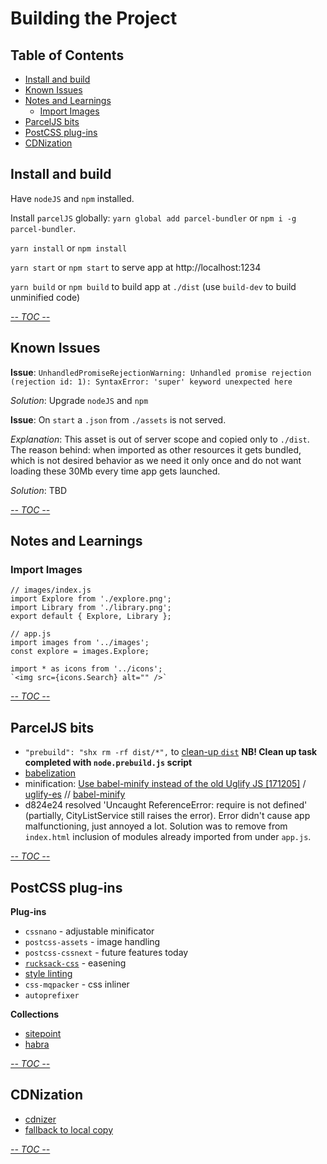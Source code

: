 # Building the Project

<!-- START doctoc generated TOC please keep comment here to allow auto update -->
<!-- DON'T EDIT THIS SECTION, INSTEAD RE-RUN doctoc TO UPDATE -->
## Table of Contents

- [Install and build](#install-and-build)
- [Known Issues](#known-issues)
- [Notes and Learnings](#notes-and-learnings)
  - [Import Images](#import-images)
- [ParcelJS bits](#parceljs-bits)
- [PostCSS plug-ins](#postcss-plug-ins)
- [CDNization](#cdnization)

<!-- END doctoc generated TOC please keep comment here to allow auto update -->

## Install and build

Have `nodeJS` and `npm` installed.

Install `parcelJS` globally:
`yarn global add parcel-bundler` or `npm i -g parcel-bundler`.

`yarn install` or `npm install`

`yarn start` or `npm start` to serve app at http://localhost:1234

`yarn build` or `npm build` to build app at `./dist`
(use `build-dev` to build unminified code)

[_-- TOC --_](#table-of-contents)

## Known Issues

**Issue**: `UnhandledPromiseRejectionWarning: Unhandled promise rejection (rejection id: 1): SyntaxError: 'super' keyword unexpected here`

_Solution_: Upgrade `nodeJS` and `npm`

**Issue**: On `start` a `.json` from `./assets` is not served.

_Explanation_: This asset is out of server scope and copied
only to `./dist`. The reason behind: when imported as other
resources it gets bundled, which is not desired behavior as
we need it only once and do not want loading these 30Mb every
time app gets launched.

_Solution_: TBD

[_-- TOC --_](#table-of-contents)

## Notes and Learnings

### Import Images

```
// images/index.js
import Explore from './explore.png';
import Library from './library.png';
export default { Explore, Library };

// app.js
import images from '../images';
const explore = images.Explore;

import * as icons from '../icons';
`<img src={icons.Search} alt="" />`
```

[_-- TOC --_](#table-of-contents)

## ParcelJS bits

 * `"prebuild": "shx rm -rf dist/*",` to
   [clean-up `dist`](https://golb.hplar.ch/p/Bundling-web-applications-with-Parcel)
   **NB! Clean up task completed with `node.prebuild.js` script**
 * [babelization](https://golb.hplar.ch/p/Bundling-web-applications-with-Parcel)
 * minification:
   [Use babel-minify instead of the old Uglify JS [171205]](https://github.com/parcel-bundler/parcel/issues/15) /
   [uglify-es](https://www.npmjs.com/package/uglify-es) // [babel-minify](https://github.com/babel/minify)
 * d824e24 resolved 'Uncaught ReferenceError: require is not defined'
   (partially, CityListService still raises the error).
   Error didn't cause app malfunctioning, just annoyed a lot.
   Solution was to remove from `index.html` inclusion of modules
   already imported from under `app.js`.

[_-- TOC --_](#table-of-contents)

## PostCSS plug-ins

**Plug-ins**
 * `cssnano` - adjustable minificator
 * `postcss-assets` - image handling
 * `postcss-cssnext` - future features today
 * [`rucksack-css`](https://www.rucksackcss.org/) - easening
 * [style linting](https://www.sitepoint.com/improving-the-quality-of-your-css-with-postcss/)
 * `css-mqpacker` - css inliner
 * `autoprefixer`

**Collections**
 * [sitepoint](https://www.sitepoint.com/7-postcss-plugins-to-ease-you-into-postcss/)
 * [habra](https://habrahabr.ru/post/265449/)

[_-- TOC --_](#table-of-contents)

## CDNization

 * [cdnizer](https://github.com/OverZealous/cdnizer)
 * [fallback to local copy](https://www.hanselman.com/blog/CDNsFailButYourScriptsDontHaveToFallbackFromCDNToLocalJQuery.aspx)

[_-- TOC --_](#table-of-contents)
